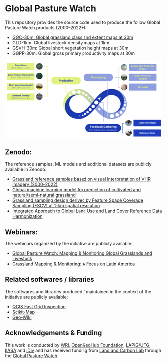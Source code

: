 # Global Pasture Watch

This repository provides the source code used to produce the follow Global Pasture Watch products (2000–2022+):
* [GGC-30m: Global grassland class and extent maps at 30m](ggc-30m/README.md)
* GLD-1km: Global livestock density maps at 1km
* GSVH-30m: Global short vegetation height maps at 30m
* GGPP-30m: Global gross primary productivity maps at 30m

![Global Pasture Watch](resources/image/general.png)

## Zenodo:

The reference samples, ML models and additional datasets are publicly available in Zenodo:
* [Grassland reference samples based on visual interpretation of VHR imagery (2000–2022)](https://zenodo.org/records/11281157)
* [Global machine learning model for prediction of cultivated and natural/semi-natural grassland](https://zenodo.org/records/11280849)
* [Grassland sampling design derived by Feature Space Coverage Sampling (FSCV) at 1-km spatial resolution](https://zenodo.org/records/11275539)
* [Integrated Approach to Global Land Use and Land Cover Reference Data Harmonization](https://zenodo.org/records/11285561)

## Webinars:

The webinars organized by the initiative are publicly available: 

* [Global Pasture Watch: Mapping & Monitoring Global Grasslands and Livestock](https://www.wri.org/events/2023/4/global-pasture-watch-mapping-monitoring-global-grasslands-livestock)
* [Grassland Mapping & Monitoring: A Focus on Latin America](https://www.wri.org/events/2024/5/grassland-mapping-monitoring-focus-latin-america)

## Related softwares / libraries

The softwares and libraries produced / maintained in the context of the initiative are publicly available:
* [QGIS Fast Grid Inspection](https://plugins.qgis.org/plugins/qgis-fgi-plugin/#plugin-about)
* [Scikit-Map](https://github.com/openlandmap/scikit-map)
* [Geo-Wiki](https://www.geo-wiki.org/)

## Acknowledgements & Funding

This work is conducted by [WRI](https://wri.org), [OpenGeoHub Foundation](https://opengeohub.org/), [LAPIG/UFG](http://lapig.iesa.ufg.br), [IIASA](https://iiasa.ac.at/) and [iDiv](https://www.idiv.de/en/index.html) and has received funding from [Land and Carbon Lab](https://www.landcarbonlab.org/) through the [Global Pasture Watch](https://www.wri.org/events/2023/4/global-pasture-watch-mapping-monitoring-global-grasslands-livestock).
